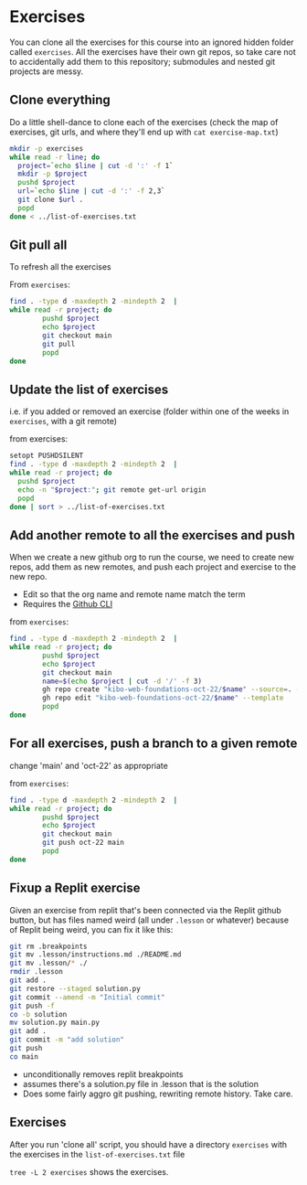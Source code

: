 # Exercises

You can clone all the exercises for this course into an ignored hidden folder called
`exercises`. All the exercises have their own git repos, so take care not to
accidentally add them to this repository; submodules and nested git projects are
messy.

## Clone everything

Do a little shell-dance to clone each of the exercises (check the map of
exercises, git urls, and where they'll end up with `cat exercise-map.txt`)

```sh
mkdir -p exercises
while read -r line; do
  project=`echo $line | cut -d ':' -f 1`
  mkdir -p $project
  pushd $project
  url=`echo $line | cut -d ':' -f 2,3`
  git clone $url .
  popd
done < ../list-of-exercises.txt
```

## Git pull all

To refresh all the exercises

From `exercises`:

```sh
find . -type d -maxdepth 2 -mindepth 2  |
while read -r project; do
        pushd $project
        echo $project
        git checkout main
        git pull
        popd
done
```

## Update the list of exercises

i.e. if you added or removed an exercise (folder within one of the weeks in
`exercises`, with a git remote)

from exercises:

```sh
setopt PUSHDSILENT
find . -type d -maxdepth 2 -mindepth 2  |
while read -r project; do
  pushd $project
  echo -n "$project:"; git remote get-url origin
  popd
done | sort > ../list-of-exercises.txt
```

## Add another remote to all the exercises and push

When we create a new github org to run the course, we need to create new repos, 
add them as new remotes, and push each project and exercise to the new repo.

* Edit so that the org name and remote name match the term
* Requires the [Github CLI](https://cli.github.com/)

from `exercises`:

```sh
find . -type d -maxdepth 2 -mindepth 2  |
while read -r project; do
        pushd $project
        echo $project
        git checkout main
        name=$(echo $project | cut -d '/' -f 3)
        gh repo create "kibo-web-foundations-oct-22/$name" --source=. --private --remote=oct-22 --push 
        gh repo edit "kibo-web-foundations-oct-22/$name" --template 
        popd
done
```

## For all exercises, push a branch to a given remote

change 'main' and 'oct-22' as appropriate

from `exercises`:

```sh
find . -type d -maxdepth 2 -mindepth 2  |
while read -r project; do
        pushd $project
        echo $project
        git checkout main
        git push oct-22 main
        popd
done
```

## Fixup a Replit exercise

Given an exercise from replit that's been connected via the Replit github
button, but has files named weird (all under `.lesson` or whatever) because of
Replit being weird, you can fix it like this:

```sh
git rm .breakpoints
git mv .lesson/instructions.md ./README.md
git mv .lesson/* ./
rmdir .lesson
git add .
git restore --staged solution.py
git commit --amend -m "Initial commit"
git push -f
co -b solution
mv solution.py main.py
git add .
git commit -m "add solution"
git push
co main
```

- unconditionally removes replit breakpoints
- assumes there's a solution.py file in .lesson that is the solution
- Does some fairly aggro git pushing, rewriting remote history. Take care.

## Exercises 

After you run 'clone all' script, you should have a directory `exercises` with
the exercises in the `list-of-exercises.txt` file

`tree -L 2 exercises` shows the exercises.
